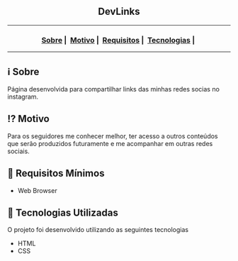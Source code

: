 <h2 align="center">DevLinks</h2>

___




<h3 align="center">
  <a href="#information_source-sobre">Sobre</a>&nbsp;|&nbsp;
  <a href="#interrobang-motivo">Motivo</a>&nbsp;|&nbsp;
  <a href="#seedling-requisitos-mínimos">Requisitos</a>&nbsp;|&nbsp;
  <a href="#rocket-tecnologias-utilizadas">Tecnologias</a>&nbsp;|&nbsp;
</h3>

___

## :information_source: Sobre

Página desenvolvida para compartilhar links das minhas redes socias no instagram.

## :interrobang: Motivo

Para os seguidores me conhecer melhor, ter acesso a outros conteúdos que serão produzidos futuramente e me acompanhar em outras redes sociais.

## :seedling: Requisitos Mínimos

- Web Browser

## :rocket: Tecnologias Utilizadas 

O projeto foi desenvolvido utilizando as seguintes tecnologias

- HTML
- CSS
